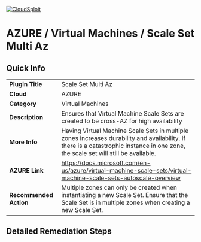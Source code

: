 [![CloudSploit](https://cloudsploit.com/img/logo-new-big-text-100.png "CloudSploit")](https://cloudsploit.com)

# AZURE / Virtual Machines / Scale Set Multi Az

## Quick Info

| | |
|-|-|
| **Plugin Title** | Scale Set Multi Az |
| **Cloud** | AZURE |
| **Category** | Virtual Machines |
| **Description** | Ensures that Virtual Machine Scale Sets are created to be cross-AZ for high availability |
| **More Info** | Having Virtual Machine Scale Sets in multiple zones increases durability and availability. If there is a catastrophic instance in one zone, the scale set will still be available. |
| **AZURE Link** | https://docs.microsoft.com/en-us/azure/virtual-machine-scale-sets/virtual-machine-scale-sets-autoscale-overview |
| **Recommended Action** | Multiple zones can only be created when instantiating a new Scale Set. Ensure that the Scale Set is in multiple zones when creating a new Scale Set. |

## Detailed Remediation Steps

